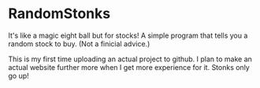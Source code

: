 # RandomStonks
It's like a magic eight ball but for stocks! A simple program that tells you a random stock to buy. (Not a finicial advice.)

This is my first time uploading an actual project to github. I plan to make an actual website further more when I get more experience for it.
Stonks only go up!
